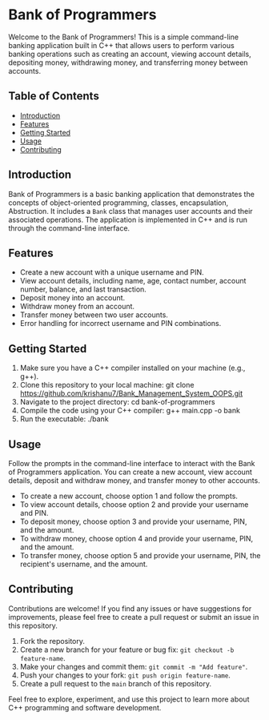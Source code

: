 # Bank of Programmers

Welcome to the Bank of Programmers! This is a simple command-line banking application built in C++ that allows users to perform various banking operations such as creating an account, viewing account details, depositing money, withdrawing money, and transferring money between accounts.

## Table of Contents

- [Introduction](#introduction)
- [Features](#features)
- [Getting Started](#getting-started)
- [Usage](#usage)
- [Contributing](#contributing)

## Introduction

Bank of Programmers is a basic banking application that demonstrates the concepts of object-oriented programming, classes, encapsulation, Abstruction. It includes a `Bank` class that manages user accounts and their associated operations. The application is implemented in C++ and is run through the command-line interface.

## Features

- Create a new account with a unique username and PIN.
- View account details, including name, age, contact number, account number, balance, and last transaction.
- Deposit money into an account.
- Withdraw money from an account.
- Transfer money between two user accounts.
- Error handling for incorrect username and PIN combinations.

## Getting Started

1. Make sure you have a C++ compiler installed on your machine (e.g., g++).
2. Clone this repository to your local machine:
git clone https://github.com/krishanu7/Bank_Management_System_OOPS.git
3. Navigate to the project directory:
cd bank-of-programmers
4. Compile the code using your C++ compiler:
g++ main.cpp -o bank
5. Run the executable:
./bank

## Usage

Follow the prompts in the command-line interface to interact with the Bank of Programmers application. You can create a new account, view account details, deposit and withdraw money, and transfer money to other accounts.

- To create a new account, choose option 1 and follow the prompts.
- To view account details, choose option 2 and provide your username and PIN.
- To deposit money, choose option 3 and provide your username, PIN, and the amount.
- To withdraw money, choose option 4 and provide your username, PIN, and the amount.
- To transfer money, choose option 5 and provide your username, PIN, the recipient's username, and the amount.

## Contributing

Contributions are welcome! If you find any issues or have suggestions for improvements, please feel free to create a pull request or submit an issue in this repository.

1. Fork the repository.
2. Create a new branch for your feature or bug fix: `git checkout -b feature-name`.
3. Make your changes and commit them: `git commit -m "Add feature"`.
4. Push your changes to your fork: `git push origin feature-name`.
5. Create a pull request to the `main` branch of this repository.

Feel free to explore, experiment, and use this project to learn more about C++ programming and software development.
